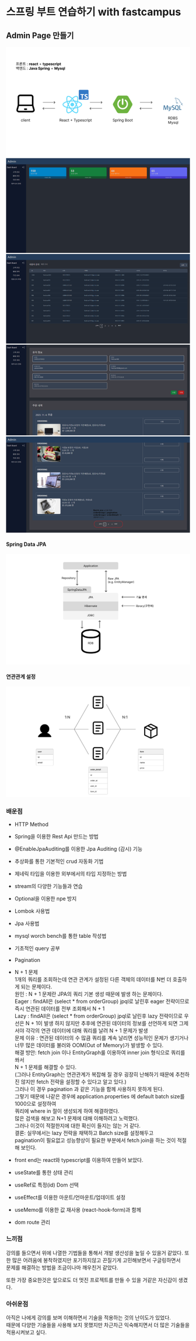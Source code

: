 # 스프링 부트 연습하기 with fastcampus

## Admin Page 만들기

![img_5.png](img_5.png)
![img_2.png](img_2.png)
![img.png](img.png)
![img_1.png](img_1.png)
![img_3.png](img_3.png)

#### Spring Data JPA

![img_4.png](img_4.png)

#### 연관관계 설정

![img_6.png](img_6.png)

### 배운점

- HTTP Method
- Spring을 이용한 Rest Api 만드는 방법
- @EnableJpaAuditing를 이용한 Jpa Auditing (감시) 기능
- 추상화를 통한 기본적인 crud 자동화 기법
- 제네릭 타입을 이용한 외부에서의 타입 지정하는 방법
- stream의 다양한 기능들과 연습
- Optional을 이용한 npe 방지
- Lombok 사용법
- Jpa 사용법
- mysql worch bench를 통한 table 작성법
- 기초적인 query 공부
- Pagination
- N + 1 문제  
  1개의 쿼리를 조회하는데 연관 관계가 설정된 다른 객체의 데이터를 N번 더 호출하게 되는 문제이다.  
  원인 : N + 1 문제란 JPA의 쿼리 기본 생성 때문에 발생 하는 문제이다.  
  Eager : findAll은 (select * from orderGroup) jpql로 날린후 eager 전략이므로 즉시 연관된 데이터를 전부 조회해서 N + 1  
  Lazy : findAll은 (select * from orderGroup) jpql로 날린후 lazy 전략이므로 우선은 N + 1이 발생 하지 않지만 추후에 연관된 데이터의 정보를 선언하게 되면 그제서야
  각각의 연관 데이터에 대해 쿼리를 날려 N + 1 문제가 발생  
  문제 이유 : 연관된 데이터의 수 많큼 쿼리를 계속 날리면 성능적인 문제가 생기거나 너무 많은 데이터를 불러와 OOM(Out of Memory)가 발생할 수 있다.  
  해결 방안: fetch join 이나 EntityGraph룰 이용하여 inner join 형식으로 쿼리를 쏴서  
  N + 1 문제를 해결할 수 있다.  
  (그러나 EntityGraph는 연관관계가 복잡해 질 경우 굉장히 난해하기 때문에 추천하진 않지만 fetch 전략을 설정할 수 있다고 알고 있다.)  
  그러나 이 경우 pagination 과 같은 기능을 함께 사용하지 못하게 된다.  
  그렇기 때문에 나같은 경우에 application.properties 에 default batch size를 1000으로 설정하여  
  쿼리에 where in 절이 생성되게 하여 해결하였다.  
  많은 검색을 해보고 N+1 문제에 대해 이해하려고 노력했다.  
  그러나 이것이 적절한지에 대한 확신이 들지는 않는 거 같다.  
  결론: 실무에서는 lazy 전략을 채택하고 Batch size를 설정해두고  
  pagination이 필요없고 성능향상이 필요한 부분에서 fetch join을 하는 것이 적절해 보인다.


- front end는 react와 typescript를 이용하여 만들어 보았다.

- useState를 통한 상태 관리
- useRef로 특정(id) Dom 선택
- useEffect를 이용한 마운트/언마운트/업데이트 설정
- useMemo를 이용한 값 재사용 (react-hook-form)과 함께
- dom route 관리

### 느끼점

강의를 들으면서 위에 나열한 기법들을 통해서 개발 생산성을 높일 수 있을거 같았다.
또한 많은 어려움에 봉착하였지만 포기하지않고 끈질기게 고민해보면서 구글링하면서  
문제를 해결하는 방법을 조금이나마 깨우친거 같았다.

또한 가장 중요한것은 앞으로도 더 멋진 프로젝트를 만들 수 있을 거같은 자신감이 생겼다.

### 아쉬운점

아직은 나에게 강의를 보며 이해하면서 기술을 적용하는 것의 난이도가 있었다.  
때문에 다양한 기술들을 사용해 보지 못했지만 차근차근 익숙해지면서 더 많은 기술들을 적용시켜보고 싶다.

